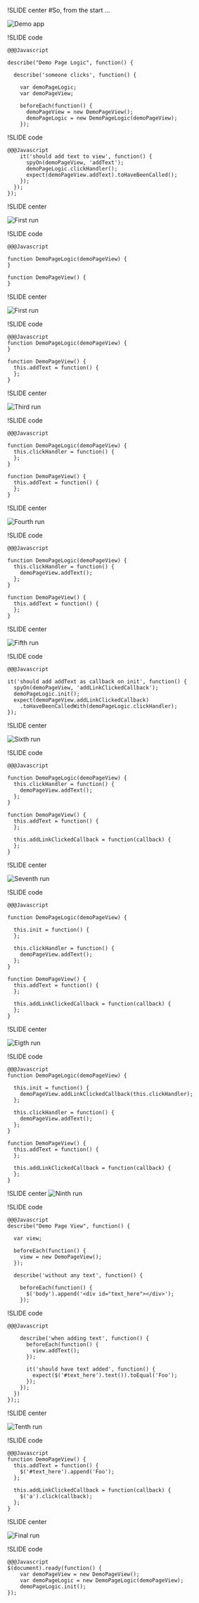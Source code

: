 !SLIDE center 
#So, from the start ...

![Demo app](demo_app.png)

!SLIDE code

    @@@Javascript

    describe("Demo Page Logic", function() {

      describe('someone clicks', function() {

        var demoPageLogic;
        var demoPageView;

        beforeEach(function() {
          demoPageView = new DemoPageView();
          demoPageLogic = new DemoPageLogic(demoPageView);
        });

!SLIDE code

    @@@Javascript
        it('should add text to view', function() {
          spyOn(demoPageView, 'addText');
          demoPageLogic.clickHandler();
          expect(demoPageView.addText).toHaveBeenCalled();
        });
      });
    });

!SLIDE center

![First run](first_run.png)

!SLIDE code

    @@@Javascript 
     
    function DemoPageLogic(demoPageView) {
    }

    function DemoPageView() {
    }

!SLIDE center

![First run](second_run.png)

!SLIDE code

    @@@Javascript
    function DemoPageLogic(demoPageView) {
    }

    function DemoPageView() {
      this.addText = function() {
      };
    }

!SLIDE center

![Third run](third_run.png)
    
!SLIDE code

    @@@Javascript

    function DemoPageLogic(demoPageView) {
      this.clickHandler = function() {
      };
    }

    function DemoPageView() {
      this.addText = function() {
      };
    }

!SLIDE center

![Fourth run](fourth_run.png)

!SLIDE code

    @@@Javascript

    function DemoPageLogic(demoPageView) {
      this.clickHandler = function() {
        demoPageView.addText(); 
      };
    }

    function DemoPageView() {
      this.addText = function() {
      };
    }

!SLIDE center

![Fifth  run](fifth_run.png)

!SLIDE code

    @@@Javascript

    it('should add addText as callback on init', function() {
      spyOn(demoPageView, 'addLinkClickedCallback');
      demoPageLogic.init();
      expect(demoPageView.addLinkClickedCallback)
        .toHaveBeenCalledWith(demoPageLogic.clickHandler);
    });

!SLIDE center

![Sixth run](sixth_run.png)

!SLIDE code

    @@@Javascript

    function DemoPageLogic(demoPageView) {
      this.clickHandler = function() {
        demoPageView.addText(); 
      };
    }

    function DemoPageView() {
      this.addText = function() {
      };

      this.addLinkClickedCallback = function(callback) {
      };
    }

!SLIDE center

![Seventh run](seventh_run.png)

!SLIDE code

    @@@Javascript

    function DemoPageLogic(demoPageView) {

      this.init = function() {
      };

      this.clickHandler = function() {
        demoPageView.addText(); 
      };
    }

    function DemoPageView() {
      this.addText = function() {
      };

      this.addLinkClickedCallback = function(callback) {
      };
    }

!SLIDE center

![Eigth run](eigth_run.png)


!SLIDE code

    @@@Javascript
    function DemoPageLogic(demoPageView) {

      this.init = function() {
        demoPageView.addLinkClickedCallback(this.clickHandler);
      };

      this.clickHandler = function() {
        demoPageView.addText(); 
      };
    }

    function DemoPageView() {
      this.addText = function() {
      };

      this.addLinkClickedCallback = function(callback) {
      };
    }

!SLIDE center
![Ninth run](ninth_run.png)

!SLIDE code

    @@@Javascript
    describe("Demo Page View", function() {

      var view;

      beforeEach(function() {
        view = new DemoPageView();
      });

      describe('without any text', function() {

        beforeEach(function() {
          $('body').append('<div id="text_here"></div>');
        });

!SLIDE code

    @@@Javascript

        describe('when adding text', function() {
          beforeEach(function() {
            view.addText();
          });

          it('should have text added', function() {
            expect($('#text_here').text()).toEqual('Foo');
          });
        });
      })
    });;

!SLIDE center

![Tenth run](tenth_run.png)

!SLIDE code

    @@@Javascript
    function DemoPageView() {
      this.addText = function() {
        $('#text_here').append('Foo');
      };

      this.addLinkClickedCallback = function(callback) {
        $('a').click(callback);
      };
    }

!SLIDE center

![Final run](eleventh_run.png)

!SLIDE code

    @@@Javascript
    $(document).ready(function() {
        var demoPageView = new DemoPageView();
        var demoPageLogic = new DemoPageLogic(demoPageView);
        demoPageLogic.init();
    });
    
